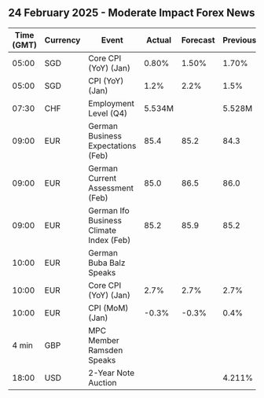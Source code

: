 ## 24 February 2025 - Moderate Impact Forex News

| Time (GMT) | Currency | Event | Actual | Forecast | Previous |
|------|----------|-------|--------|----------|----------|
| 05:00 | SGD | Core CPI (YoY) (Jan) | 0.80% | 1.50% | 1.70% |
| 05:00 | SGD | CPI (YoY) (Jan) | 1.2% | 2.2% | 1.5% |
| 07:30 | CHF | Employment Level (Q4) | 5.534M |  | 5.528M |
| 09:00 | EUR | German Business Expectations (Feb) | 85.4 | 85.2 | 84.3 |
| 09:00 | EUR | German Current Assessment (Feb) | 85.0 | 86.5 | 86.0 |
| 09:00 | EUR | German Ifo Business Climate Index (Feb) | 85.2 | 85.9 | 85.2 |
| 10:00 | EUR | German Buba Balz Speaks |  |  |  |
| 10:00 | EUR | Core CPI (YoY) (Jan) | 2.7% | 2.7% | 2.7% |
| 10:00 | EUR | CPI (MoM) (Jan) | -0.3% | -0.3% | 0.4% |
| 4 min | GBP | MPC Member Ramsden Speaks |  |  |  |
| 18:00 | USD | 2-Year Note Auction |  |  | 4.211% |
